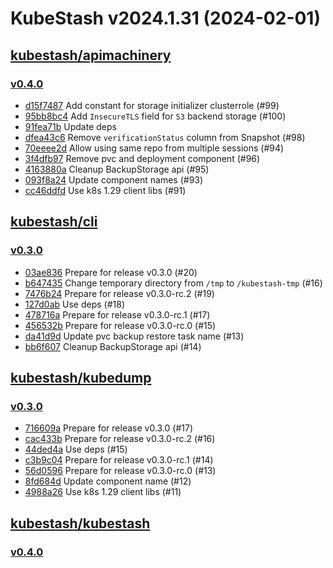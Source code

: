 # KubeStash v2024.1.31 (2024-02-01)


## [kubestash/apimachinery](https://github.com/kubestash/apimachinery)

### [v0.4.0](https://github.com/kubestash/apimachinery/releases/tag/v0.4.0)

- [d15f7487](https://github.com/kubestash/apimachinery/commit/d15f7487) Add constant for storage initializer clusterrole (#99)
- [95bb8bc4](https://github.com/kubestash/apimachinery/commit/95bb8bc4) Add `InsecureTLS` field for `S3` backend storage (#100)
- [91fea71b](https://github.com/kubestash/apimachinery/commit/91fea71b) Update deps
- [dfea43c6](https://github.com/kubestash/apimachinery/commit/dfea43c6) Remove `verificationStatus` column from Snapshot (#98)
- [70eeee2d](https://github.com/kubestash/apimachinery/commit/70eeee2d) Allow using same repo from multiple sessions (#94)
- [3f4dfb97](https://github.com/kubestash/apimachinery/commit/3f4dfb97) Remove pvc and deployment component (#96)
- [4163880a](https://github.com/kubestash/apimachinery/commit/4163880a) Cleanup BackupStorage api (#95)
- [093f8a24](https://github.com/kubestash/apimachinery/commit/093f8a24) Update component names (#93)
- [cc46ddfd](https://github.com/kubestash/apimachinery/commit/cc46ddfd) Use k8s 1.29 client libs (#91)



## [kubestash/cli](https://github.com/kubestash/cli)

### [v0.3.0](https://github.com/kubestash/cli/releases/tag/v0.3.0)

- [03ae836](https://github.com/kubestash/cli/commit/03ae836) Prepare for release v0.3.0 (#20)
- [b647435](https://github.com/kubestash/cli/commit/b647435) Change temporary directory from `/tmp` to `/kubestash-tmp` (#16)
- [7476b24](https://github.com/kubestash/cli/commit/7476b24) Prepare for release v0.3.0-rc.2 (#19)
- [127d0ab](https://github.com/kubestash/cli/commit/127d0ab) Use deps (#18)
- [478716a](https://github.com/kubestash/cli/commit/478716a) Prepare for release v0.3.0-rc.1 (#17)
- [456532b](https://github.com/kubestash/cli/commit/456532b) Prepare for release v0.3.0-rc.0 (#15)
- [da41d9d](https://github.com/kubestash/cli/commit/da41d9d) Update pvc backup restore task name (#13)
- [bb6f607](https://github.com/kubestash/cli/commit/bb6f607) Cleanup BackupStorage api (#14)



## [kubestash/kubedump](https://github.com/kubestash/kubedump)

### [v0.3.0](https://github.com/kubestash/kubedump/releases/tag/v0.3.0)

- [716609a](https://github.com/kubestash/kubedump/commit/716609a) Prepare for release v0.3.0 (#17)
- [cac433b](https://github.com/kubestash/kubedump/commit/cac433b) Prepare for release v0.3.0-rc.2 (#16)
- [44ded4a](https://github.com/kubestash/kubedump/commit/44ded4a) Use deps (#15)
- [c3b9c04](https://github.com/kubestash/kubedump/commit/c3b9c04) Prepare for release v0.3.0-rc.1 (#14)
- [56d0596](https://github.com/kubestash/kubedump/commit/56d0596) Prepare for release v0.3.0-rc.0 (#13)
- [8fd684d](https://github.com/kubestash/kubedump/commit/8fd684d) Update component name (#12)
- [4988a26](https://github.com/kubestash/kubedump/commit/4988a26) Use k8s 1.29 client libs (#11)



## [kubestash/kubestash](https://github.com/kubestash/kubestash)

### [v0.4.0](https://github.com/kubestash/kubestash/releases/tag/v0.4.0)





